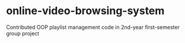# online-video-browsing-system
Contributed OOP playlist management code in 2nd-year first-semester group project
